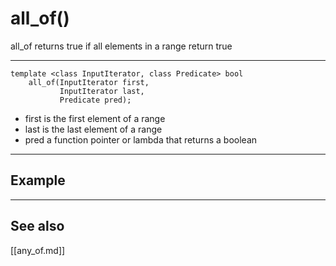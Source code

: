 # all_of()

all_of returns true if all elements in a range return true

---
``` 
template <class InputIterator, class Predicate> bool 
    all_of(InputIterator first, 
           InputIterator last, 
           Predicate pred);
```
- first is the first element of a range
- last is the last element of a range
- pred a function pointer or lambda that returns a boolean

---
## Example



---
## See also
[[any_of.md]]
